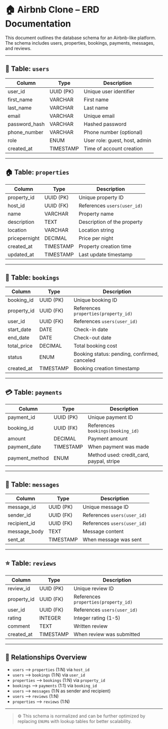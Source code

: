 # 🏠 Airbnb Clone – ERD Documentation

This document outlines the database schema for an Airbnb-like platform. The schema includes users, properties, bookings, payments, messages, and reviews.

---

## 📄 Table: `users`

| Column         | Type      | Description                         |
|----------------|-----------|-------------------------------------|
| user_id        | UUID (PK) | Unique user identifier              |
| first_name     | VARCHAR   | First name                          |
| last_name      | VARCHAR   | Last name                           |
| email          | VARCHAR   | Unique email                        |
| password_hash  | VARCHAR   | Hashed password                     |
| phone_number   | VARCHAR   | Phone number (optional)            |
| role           | ENUM      | User role: guest, host, admin       |
| created_at     | TIMESTAMP | Time of account creation            |

---

## 🏠 Table: `properties`

| Column         | Type      | Description                         |
|----------------|-----------|-------------------------------------|
| property_id    | UUID (PK) | Unique property ID                  |
| host_id        | UUID (FK) | References `users(user_id)`         |
| name           | VARCHAR   | Property name                       |
| description    | TEXT      | Description of the property         |
| location       | VARCHAR   | Location string                     |
| pricepernight  | DECIMAL   | Price per night                     |
| created_at     | TIMESTAMP | Property creation time              |
| updated_at     | TIMESTAMP | Last update timestamp               |

---

## 📅 Table: `bookings`

| Column         | Type      | Description                          |
|----------------|-----------|--------------------------------------|
| booking_id     | UUID (PK) | Unique booking ID                    |
| property_id    | UUID (FK) | References `properties(property_id)` |
| user_id        | UUID (FK) | References `users(user_id)`          |
| start_date     | DATE      | Check-in date                        |
| end_date       | DATE      | Check-out date                       |
| total_price    | DECIMAL   | Total booking cost                   |
| status         | ENUM      | Booking status: pending, confirmed, canceled |
| created_at     | TIMESTAMP | Booking creation timestamp           |

---

## 💳 Table: `payments`

| Column         | Type      | Description                          |
|----------------|-----------|--------------------------------------|
| payment_id     | UUID (PK) | Unique payment ID                    |
| booking_id     | UUID (FK) | References `bookings(booking_id)`    |
| amount         | DECIMAL   | Payment amount                       |
| payment_date   | TIMESTAMP | When payment was made                |
| payment_method | ENUM      | Method used: credit_card, paypal, stripe |

---

## 💬 Table: `messages`

| Column         | Type      | Description                          |
|----------------|-----------|--------------------------------------|
| message_id     | UUID (PK) | Unique message ID                    |
| sender_id      | UUID (FK) | References `users(user_id)`          |
| recipient_id   | UUID (FK) | References `users(user_id)`          |
| message_body   | TEXT      | Message content                      |
| sent_at        | TIMESTAMP | When message was sent                |

---

## ⭐ Table: `reviews`

| Column         | Type      | Description                          |
|----------------|-----------|--------------------------------------|
| review_id      | UUID (PK) | Unique review ID                     |
| property_id    | UUID (FK) | References `properties(property_id)` |
| user_id        | UUID (FK) | References `users(user_id)`          |
| rating         | INTEGER   | Integer rating (1-5)                 |
| comment        | TEXT      | Written review                       |
| created_at     | TIMESTAMP | When review was submitted            |

---

## 🔗 Relationships Overview

- `users` ⟶ `properties` (1:N) via `host_id`
- `users` ⟶ `bookings` (1:N) via `user_id`
- `properties` ⟶ `bookings` (1:N) via `property_id`
- `bookings` ⟶ `payments` (1:1) via `booking_id`
- `users` ⟶ `messages` (1:N as sender and recipient)
- `users` ⟶ `reviews` (1:N)
- `properties` ⟶ `reviews` (1:N)

---

> ⚙️ This schema is normalized and can be further optimized by replacing `ENUM`s with lookup tables for better scalability.
